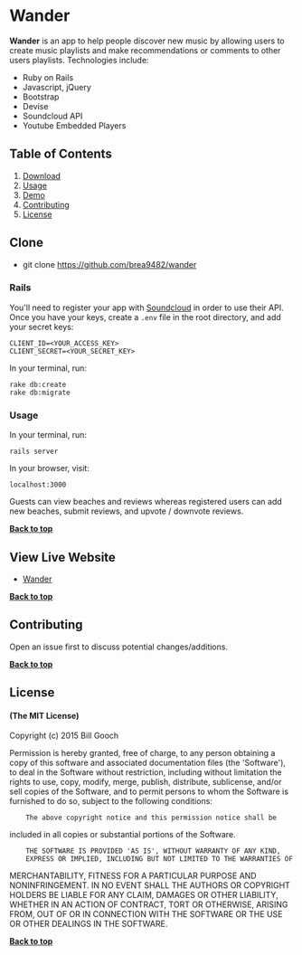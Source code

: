 # Wander

**Wander** is an app to help people discover new music by allowing users to
create music playlists and make recommendations or comments to other users playlists.
Technologies include:

- Ruby on Rails
- Javascript, jQuery
- Bootstrap
- Devise
- Soundcloud API
- Youtube Embedded Players


## Table of Contents

1. [Download](#download)
1. [Usage](#usage)
1. [Demo](#demo)
1. [Contributing](#contributing)
1. [License](#license)

## Clone

- git clone https://github.com/brea9482/wander


### Rails

You'll need to register your app with [Soundcloud](http://soundcloud.com/you/apps/new) in order to use their API. Once you have your keys, create a `.env` file in the root directory, and add your secret keys:

```
CLIENT_ID=<YOUR_ACCESS_KEY>
CLIENT_SECRET=<YOUR_SECRET_KEY>
```

In your terminal, run:

```
rake db:create
rake db:migrate
```

### Usage

In your terminal, run:

```
rails server
```

In your browser, visit:

```
localhost:3000
```

Guests can view beaches and reviews whereas registered users can add new beaches, submit reviews, and upvote / downvote reviews.

**[Back to top](#table-of-contents)**

## View Live Website

- [Wander](http://wander1.herokuapp.com)

**[Back to top](#table-of-contents)**

## Contributing

Open an issue first to discuss potential changes/additions.

**[Back to top](#table-of-contents)**

## License

#### (The MIT License)

Copyright (c) 2015 Bill Gooch

Permission is hereby granted, free of charge, to any person obtaining
a copy of this software and associated documentation files (the
'Software'), to deal in the Software without restriction, including
without limitation the rights to use, copy, modify, merge, publish,
        distribute, sublicense, and/or sell copies of the Software, and to
permit persons to whom the Software is furnished to do so, subject to
the following conditions:

        The above copyright notice and this permission notice shall be
included in all copies or substantial portions of the Software.

        THE SOFTWARE IS PROVIDED 'AS IS', WITHOUT WARRANTY OF ANY KIND,
        EXPRESS OR IMPLIED, INCLUDING BUT NOT LIMITED TO THE WARRANTIES OF
MERCHANTABILITY, FITNESS FOR A PARTICULAR PURPOSE AND NONINFRINGEMENT.
        IN NO EVENT SHALL THE AUTHORS OR COPYRIGHT HOLDERS BE LIABLE FOR ANY
CLAIM, DAMAGES OR OTHER LIABILITY, WHETHER IN AN ACTION OF CONTRACT,
        TORT OR OTHERWISE, ARISING FROM, OUT OF OR IN CONNECTION WITH THE
SOFTWARE OR THE USE OR OTHER DEALINGS IN THE SOFTWARE.

**[Back to top](#table-of-contents)**
